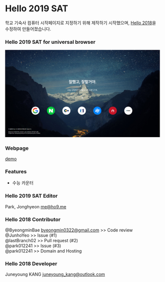 # Hello 2019 SAT
학교 기숙사 컴퓨터 시작페이지로 지정하기 위해 제작하기 시작했으며, [Hello 2018](https://github.com/Juneyoung-Kang/hello-2018-homepage)을 수정하여 만들어졌습니다.

### Hello 2019 SAT for universal browser
![demo](./assets/images/demo.png)

### Webpage
[demo](https://kpjhg0124.github.io/hello-2019-sat/)

### Features
- 수능 카운터

### Hello 2019 SAT Editor
Park, Jonghyeon <me@ho9.me>

### Hello 2018 Contributor
@ByeongminBae <byeongmin0322@gmail.com> >> Code review <br>
@JunhoYeo >> Issue (#1) <br>
@lastBranch02 >> Pull request (#2) <br>
@park012241 >> Issue (#3) <br>
@park012241 >> Domain and Hosting <br>

### Hello 2018 Developer
Juneyoung KANG <juneyoung_kang@outlook.com>